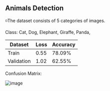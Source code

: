 ## Animals Detection 

◽The dataset consists of 5 categories of images.

Class:
Cat,
Dog,
Elephant,
Giraffe,
Panda,

| Dataset       | Loss        | Accuracy |
| -------       | ---         | ---      |
| Train         |    0.55     | 78.09%   | 
| Validation    |    1.02     | 62.55%   | 

Confusion Matrix:

![image](https://github.com/SajedehGharabadian/Deep_Learning_Pylearn7/assets/76538787/95b7fc19-d872-44c8-9d47-d0d8c84980e6)
